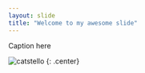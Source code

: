 ```yaml
---
layout: slide
title: "Welcome to my awesome slide"
---
```


Caption here

![catstello](https://octodex.github.com/images/catstello.png)
{: .center}
